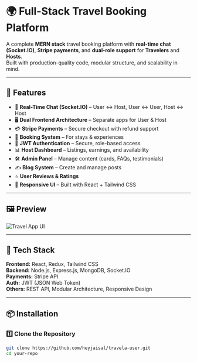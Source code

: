 # 🌍 Full-Stack Travel Booking Platform

A complete **MERN stack** travel booking platform with **real-time chat (Socket.IO)**, **Stripe payments**, and **dual-role support** for **Travelers** and **Hosts**.  
Built with production-quality code, modular structure, and scalability in mind.

---

## 📌 Features

- 💬 **Real-Time Chat (Socket.IO)** – User ↔ Host, User ↔ User, Host ↔ Host
- 🖥 **Dual Frontend Architecture** – Separate apps for User & Host
- 💳 **Stripe Payments** – Secure checkout with refund support
- 🏨 **Booking System** – For stays & experiences
- 🔐 **JWT Authentication** – Secure, role-based access
- 📊 **Host Dashboard** – Listings, earnings, and availability
- 🛠 **Admin Panel** – Manage content (cards, FAQs, testimonials)
- ✍ **Blog System** – Create and manage posts
- ⭐ **User Reviews & Ratings**
- 📱 **Responsive UI** – Built with React + Tailwind CSS

---

## 🖼 Preview

![Travel App UI](https://res.cloudinary.com/dzfdpc00p/image/upload/v1754767873/Screenshot_2025-08-10_005848_eggpu8.png)

---

## 🚀 Tech Stack

**Frontend:** React, Redux, Tailwind CSS  
**Backend:** Node.js, Express.js, MongoDB, Socket.IO  
**Payments:** Stripe API  
**Auth:** JWT (JSON Web Token)  
**Others:** REST API, Modular Architecture, Responsive Design

---

## 📦 Installation

### 1️⃣ Clone the Repository
```bash
git clone https://github.com/heyjaisal/travela-user.git
cd your-repo
